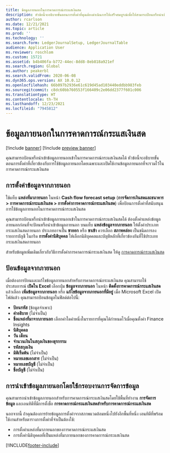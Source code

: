 ```yaml
---
title: ข้อมูลภายนอกในการคาดการณ์กระแสเงินสด
description: หัวข้อนี้จะอธิบายขั้นตอนการตั้งค่าที่คุณต้องดำเนินการให้เสร็จสมบูรณ์เพื่อให้สามารถป้อนหรือนำเข้าข้อมูลภายนอกเข้าในการคาดการณ์กระแสเงินสดได้
author: rcarlson
ms.date: 12/21/2021
ms.topic: article
ms.prod: ''
ms.technology: ''
ms.search.form: LedgerJournalSetup, LedgerJournalTable
audience: Application User
ms.reviewer: roschlom
ms.custom: 15721
ms.assetid: b4b406fa-b772-44ec-8dd8-8eb818a921ef
ms.search.region: Global
ms.author: peakerbl
ms.search.validFrom: 2020-06-08
ms.dyn365.ops.version: AX 10.0.12
ms.openlocfilehash: 66b097b2936e61c619d45ad103440eddbb983feb
ms.sourcegitcommit: c8dc60bb760553f166409c2e06dd2377f601c006
ms.translationtype: HT
ms.contentlocale: th-TH
ms.lasthandoff: 12/23/2021
ms.locfileid: "7945812"
---
```

# <a name="external-data-in-cash-flow-forecasts"></a>ข้อมูลภายนอกในการคาดการณ์กระแสเงินสด

[!include [banner](../includes/banner.md)]
[!include [preview banner](../includes/preview-banner.md)]

คุณสามารถป้อนหรือนำเข้าข้อมูลภายนอกเข้าในการคาดการณ์กระแสเงินสดได้ หัวข้อนี้จะอธิบายขั้นตอนการตั้งค่าที่เกี่ยวข้องกับการใช้ข้อมูลภายนอกโดยเฉพาะและเปิดใช้งานข้อมูลภายนอกที่จะรวมไว้ในการคาดการณ์กระแสเงินสด

## <a name="external-data-setup"></a>การตั้งค่าข้อมูลจากภายนอก

ใช้แท็บ **แหล่งที่มาภายนอก** ในหน้า **Cash flow forecast setup** (**การจัดการเงินสดและธนาคาร \> การคาดการณ์กระแสเงินสด \> การตั้งค่าการคาดการณ์กระแสเงินสด**) เพื่อป้อนการตั้งค่าที่สนับสนุนการใช้ข้อมูลภายนอกในการคาดการณ์กระแสเงินสด

คุณสามารถป้อนหรือนำเข้าข้อมูลภายนอกเข้าในการคาดการณ์กระแสเงินสดได้ ต้องตั้งค่าแหล่งข้อมูลภายนอกก่อนที่จะป้อนหรือนําเข้าข้อมูลภายนอก บนแท็บ **แหล่งข้อมูลจากภายนอก** ให้ตั้งค่าประเภทกระแสเงินสดภายนอก ประเภทอาจเป็น **ขาออก** หรือ **ขาเข้า** ควรเลือก **สภาพคล่อง** เป็นชนิดการลงรายการบัญชี ในกริด **การตั้งค่านิติบุคคล** ให้เลือกนิติบุคคลและบัญชีหลักที่เกี่ยวข้องกันที่ใช้ประเภทกระแสเงินสดภายนอก

สำหรับข้อมูลเพิ่มเติมเกี่ยวกับวิธีการตั้งค่าการคาดการณ์กระแสเงินสด ให้ดู [การคาดการณ์กระแสเงินสด](../cash-bank-management/cash-flow-forecasting.md)

## <a name="enter-external-data"></a>ป้อนข้อมูลจากภายนอก

เมื่อต้องการป้อนและแก้ไขข้อมูลภายนอกสำหรับการคาดการณ์กระแสเงินสด คุณสามารถใช้ประสบการณ์ **เปิดใน Excel** เลือกปุ่ม **ข้อมูลจากภายนอก** ในหน้า **ติดตั้งการคาดการณ์กระแสเงินสด** แล้วเลือก **เพิ่มข้อมูลจากภายนอก** หรือ **แก้ไขข้อมูลจากภายนอกที่มีอยู่** เมื่อ Microsoft Excel เปิดไฟล์แล้ว คุณสามารถป้อนข้อมูลในฟิลด์ต่อไปนี้:

- **ป้อนรหัส** (ข้อมูลจำเพาะ)
- **คำอธิบาย** (ไม่จำเป็น)
- **ชื่อแหล่งที่มาจากภายนอก** เลือกค่าใดค่าหนึ่งในรายการที่คุณได้กำหนดไว้เมื่อคุณตั้งค่า Finance Insights
- **นิติบุคคล**
- **วัน เดือน**
- **จำนวนเงินในสกุลเงินของธุรกรรม**
- **รหัสสกุลเงิน**
- **มิติเริ่มต้น** (ไม่จำเป็น)
- **หมายเลขเอกสาร** (ไม่จำเป็น)
- **หมายเลขบัญชี** (ไม่จำเป็น)
- **ชื่อบัญชี** (ไม่จำเป็น)

## <a name="importing-external-data-by-using-the-data-management-framework"></a>การนำเข้าข้อมูลภายนอกโดยใช้กรอบงานการจัดการข้อมูล

คุณสามารถนำเข้าข้อมูลภายนอกสำหรับการคาดการณ์กระแสเงินสดโดยใช้พื้นที่ทำงาน **การจัดการข้อมูล** และเอนทิตีที่มีการตั้งชื่อ **การคาดการณ์กระแสเงินสดสำหรับการคาดการณ์กระแสเงินสด**

นอกจากนี้ ถ้าคุณต้องการย้ายข้อมูลการตั้งค่าจากสภาพแวดล้อมหนึ่งไปยังอีกพื้นที่หนึ่ง เอนทิตีที่พร้อมใช้งานสำหรับตารางการตั้งค่าที่จำเป็นต้องใช้:

- การตั้งค่าแหล่งที่มาภายนอกของการคาดการณ์กระแสเงินสด
- การตั้งค่านิติบุคคลที่เป็นแหล่งที่มาภายนอกของการคาดการณ์กระแสเงินสด

[!INCLUDE[footer-include](../../includes/footer-banner.md)]
